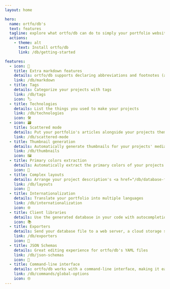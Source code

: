 ```yaml
---
layout: home

hero:
  name: ortfo/db's
  text: features
  tagline: explore what ortfo/db can do to simply your portfolio website creation
  actions:
    - theme: alt
      text: Install ortfo/db
      link: /db/getting-started

features:
  - icon: 📝
    title: Extra markdown features
    details: ortfo/db supports declaring abbreviations and footnotes (and maybe more in the future!)
    link: /db/markdown
  - title: Tags
    details: Categorize your projects with tags
    link: /db/tags
    icon: 🏷️
  - title: Technologies
    details: List the things you used to make your projects
    link: /db/technologies
    icon: 🛠️
  - icon: 🗃️
    title: Scattered mode
    details: Put your portfolio's articles alongside your projects themselves
    link: /db/scattered-mode
  - title: Thumbnail generation
    details: Automatically generate thumbnails for your projects' media files
    link: /db/thumbnails
    icon: 🖼️
  - title: Primary colors extraction
    details: Automatically extract the primary colors of your projects' images
    icon: 🎨
  - title: Complex layouts
    details: Arrange your project description's <a href="/db/database-format#blocks">content blocks</a> in interesting ways
    link: /db/layouts
    icon: 📐
  - title: Internationalization
    details: Translate your portfolio into multiple languages
    link: /db/internationalization
    icon: 🌐
  - title: Client libraries
    details: Use the generated database in your code with autocompletion and type safety
    icon: 📚
  - title: Exporters
    details: Send your database file to a web server, a cloud storage service, or use it in your favorite static site generator
    link: /db/exporters
    icon: 🧩
  - title: JSON Schemas
    details: Great editing experience for ortfo/db's YAML files
    link: /db/json-schemas
    icon: 📜
  - title: Command-line interface
    details: ortfo/db works with a command-line interface, making it easy to automate your portfolio's generation and integrate with other tools.
    link: /db/commands/global-options
    icon: 🤓
---
```

